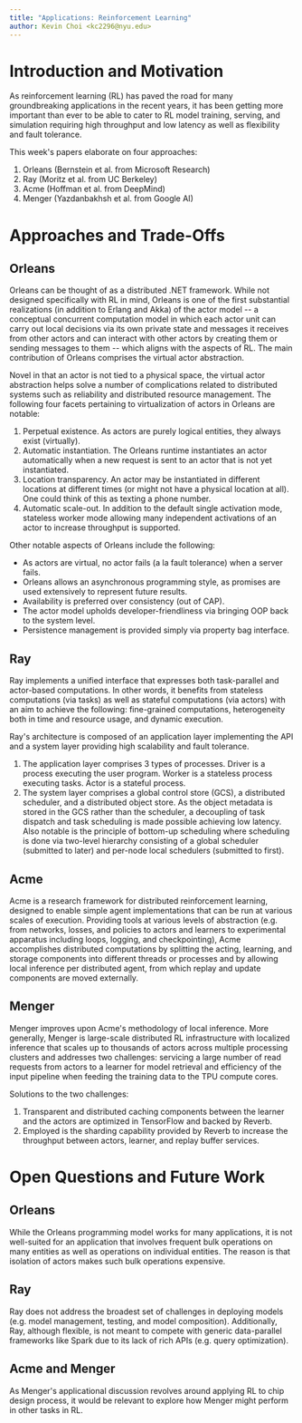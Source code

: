 ```yaml
---
title: "Applications: Reinforcement Learning"
author: Kevin Choi <kc2296@nyu.edu>
---
```

# Introduction and Motivation
As reinforcement learning (RL) has paved the road for many groundbreaking applications in the recent years, it has been getting more important than ever to be able to cater to RL model training, serving, and simulation requiring high throughput and low latency as well as flexibility and fault tolerance.

This week's papers elaborate on four approaches:
1. Orleans (Bernstein et al. from Microsoft Research)
2. Ray (Moritz et al. from UC Berkeley)
3. Acme (Hoffman et al. from DeepMind)
4. Menger (Yazdanbakhsh et al. from Google AI)

# Approaches and Trade-Offs
## Orleans
Orleans can be thought of as a distributed .NET framework. While not designed specifically with RL in mind, Orleans is one of the first substantial realizations (in addition to Erlang and Akka) of the actor model -- a conceptual concurrent computation model in which each actor unit can carry out local decisions via its own private state and messages it receives from other actors and can interact with other actors by creating them or sending messages to them -- which aligns with the aspects of RL. The main contribution of Orleans comprises the virtual actor abstraction.

Novel in that an actor is not tied to a physical space, the virtual actor abstraction helps solve a number of complications related to distributed systems such as reliability and distributed resource management. The following four facets pertaining to virtualization of actors in Orleans are notable:
1. Perpetual existence. As actors are purely logical entities, they always exist (virtually).
2. Automatic instantiation. The Orleans runtime instantiates an actor automatically when a new request is sent to an actor that is not yet instantiated.
3. Location transparency. An actor may be instantiated in different locations at different times (or might not have a physical location at all). One could think of this as texting a phone number.
4. Automatic scale-out. In addition to the default single activation mode, stateless worker mode allowing many independent activations of an actor to increase throughput is supported.

Other notable aspects of Orleans include the following:
* As actors are virtual, no actor fails (a la fault tolerance) when a server fails.
* Orleans allows an asynchronous programming style, as promises are used extensively to represent future results.
* Availability is preferred over consistency (out of CAP).
* The actor model upholds developer-friendliness via bringing OOP back to the system level.
* Persistence management is provided simply via property bag interface.

## Ray
Ray implements a unified interface that expresses both task-parallel and actor-based computations. In other words, it benefits from stateless computations (via tasks) as well as stateful computations (via actors) with an aim to achieve the following: fine-grained computations, heterogeneity both in time and resource usage, and dynamic execution.

Ray's architecture is composed of an application layer implementing the API and a system layer providing high scalability and fault tolerance.
1. The application layer comprises 3 types of processes. Driver is a process executing the user program. Worker is a stateless process executing tasks. Actor is a stateful process.
2. The system layer comprises a global control store (GCS), a distributed scheduler, and a distributed object store. As the object metadata is stored in the GCS rather than the scheduler, a decoupling of task dispatch and task scheduling is made possible achieving low latency. Also notable is the principle of bottom-up scheduling where scheduling is done via two-level hierarchy consisting of a global scheduler (submitted to later) and per-node local schedulers (submitted to first).

## Acme
Acme is a research framework for distributed reinforcement learning, designed to enable simple agent implementations that can be run at various scales of execution. Providing tools at various levels of abstraction (e.g. from networks, losses, and policies to actors and learners to experimental apparatus including loops, logging, and checkpointing), Acme accomplishes distributed computations by splitting the acting, learning, and storage components into different threads or processes and by allowing local inference per distributed agent, from which replay and update components are moved externally.

## Menger
Menger improves upon Acme's methodology of local inference. More generally, Menger is large-scale distributed RL infrastructure with localized inference that scales up to thousands of actors across multiple processing clusters and addresses two challenges: servicing a large number of read requests from actors to a learner for model retrieval and efficiency of the input pipeline when feeding the training data to the TPU compute cores.

Solutions to the two challenges:
1. Transparent and distributed caching components between the learner and the actors are optimized in TensorFlow and backed by Reverb.
2. Employed is the sharding capability provided by Reverb to increase the throughput between actors, learner, and replay buffer services.

# Open Questions and Future Work
## Orleans
While the Orleans programming model works for many applications, it is not well-suited for an application that involves frequent bulk operations on many entities as well as operations on individual entities. The reason is that isolation of actors makes such bulk operations expensive.

## Ray
Ray does not address the broadest set of challenges in deploying models (e.g. model management, testing, and model composition). Additionally, Ray, although flexible, is not meant to compete with generic data-parallel frameworks like Spark due to its lack of rich APIs (e.g. query optimization).

## Acme and Menger
As Menger's applicational discussion revolves around applying RL to chip design process, it would be relevant to explore how Menger might perform in other tasks in RL.
